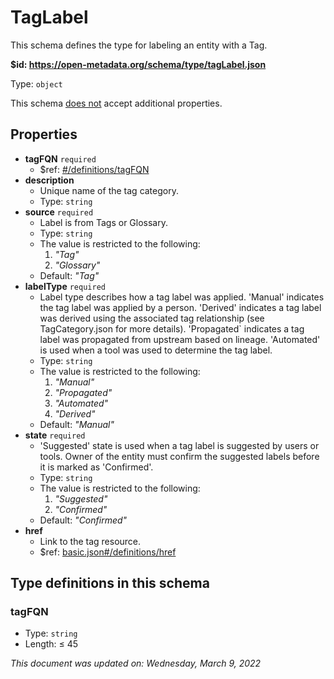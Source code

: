 # TagLabel

This schema defines the type for labeling an entity with a Tag.

<b id="https/open-metadata.org/schema/type/taglabel.json">&#36;id: https://open-metadata.org/schema/type/tagLabel.json</b>

Type: `object`

This schema <u>does not</u> accept additional properties.

## Properties
 - **tagFQN** `required`
	 - $ref: [#/definitions/tagFQN](#tagfqn)
 - **description**
	 - Unique name of the tag category.
	 - Type: `string`
 - **source** `required`
	 - Label is from Tags or Glossary.
	 - Type: `string`
	 - The value is restricted to the following: 
		 1. _"Tag"_
		 2. _"Glossary"_
	 - Default: _"Tag"_
 - **labelType** `required`
	 - Label type describes how a tag label was applied. 'Manual' indicates the tag label was applied by a person. 'Derived' indicates a tag label was derived using the associated tag relationship (see TagCategory.json for more details). 'Propagated` indicates a tag label was propagated from upstream based on lineage. 'Automated' is used when a tool was used to determine the tag label.
	 - Type: `string`
	 - The value is restricted to the following: 
		 1. _"Manual"_
		 2. _"Propagated"_
		 3. _"Automated"_
		 4. _"Derived"_
	 - Default: _"Manual"_
 - **state** `required`
	 - 'Suggested' state is used when a tag label is suggested by users or tools. Owner of the entity must confirm the suggested labels before it is marked as 'Confirmed'.
	 - Type: `string`
	 - The value is restricted to the following: 
		 1. _"Suggested"_
		 2. _"Confirmed"_
	 - Default: _"Confirmed"_
 - **href**
	 - Link to the tag resource.
	 - $ref: [basic.json#/definitions/href](basic.md#href)


## Type definitions in this schema
### tagFQN

 - Type: `string`
 - Length:  &le; 45




_This document was updated on: Wednesday, March 9, 2022_